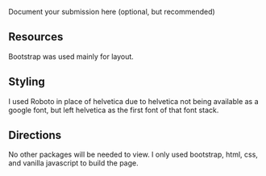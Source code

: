 Document your submission here (optional, but recommended)

## Resources

Bootstrap was used mainly for layout.

## Styling

I used Roboto in place of helvetica due to helvetica not being available as a google font, but left helvetica as the first font of that font stack.

## Directions

No other packages will be needed to view. I only used bootstrap, html, css, and vanilla javascript to build the page.